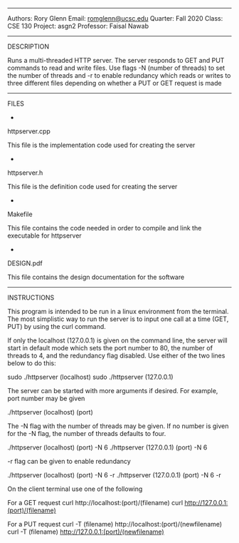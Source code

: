 -----------
Authors:   Rory Glenn
Email:     romglenn@ucsc.edu
Quarter:   Fall 2020
Class:     CSE 130
Project:   asgn2
Professor: Faisal Nawab


-----------
DESCRIPTION

Runs a multi-threaded HTTP server. The server responds to
GET and PUT commands to read and write files. Use flags 
-N (number of threads) to set the number of threads and -r
to enable redundancy which reads or writes to three different 
files depending on whether a PUT or GET request is made

-----------
FILES

-
httpserver.cpp

This file is the implementation code used for creating the server

-
httpserver.h

This file is the definition code used for creating the server

-
Makefile

This file contains the code needed in order to compile and link the executable
for httpserver

-
DESIGN.pdf

This file contains the design documentation for the software

-----------
INSTRUCTIONS

This program is intended to be run in a linux environment from the terminal.
The most simplistic way to run the server is to input one call at a 
time (GET, PUT) by using the curl command.

If only the localhost (127.0.0.1) is given on the command line,
the server will start in default mode which sets the port number to 80, 
the number of threads to 4, and the redundancy flag disabled.
Use either of the two lines below to do this:

sudo ./httpserver (localhost)
sudo ./httpserver (127.0.0.1)


The server can be started with more arguments if desired. 
For example, port number may be given

./httpserver (localhost) (port)

The -N flag with the number of threads may be given.
If no number is given for the -N flag, the number
of threads defaults to four.

./httpserver (localhost) (port) -N 6
./httpserver (127.0.0.1) (port) -N 6

-r flag can be given to enable redundancy

./httpserver (localhost) (port) -N 6 -r
./httpserver (127.0.0.1) (port) -N 6 -r


On the client terminal use one of the following

For a GET request
curl http://localhost:(port)/(filename)
curl http://127.0.0.1:(port)/(filename)


For a PUT request
curl -T (filename) http://localhost:(port)/(newfilename)
curl -T (filename) http://127.0.0.1:(port)/(newfilename)
